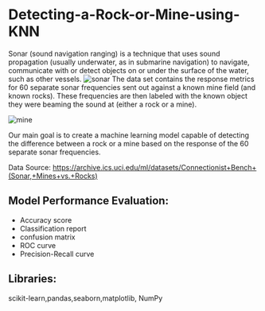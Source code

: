 # Detecting-a-Rock-or-Mine-using-KNN
Sonar (sound navigation ranging) is a technique that uses sound propagation (usually underwater, as in submarine navigation) to navigate, communicate with or detect objects on or under the surface of the water, such as other vessels.
![sonar](https://github.com/Daniel-1999/Detecting-a-Rock-or-Mine-using-KNN/assets/64975819/066c9bfd-f555-43cd-9056-6543622afd15)
The data set contains the response metrics for 60 separate sonar frequencies sent out against a known mine field (and known rocks). These frequencies are then labeled with the known object they were beaming the sound at (either a rock or a mine).

![mine](https://github.com/Daniel-1999/Detecting-a-Rock-or-Mine-using-KNN/assets/64975819/919d7ce1-c74a-4151-bbcb-bd9a1b2caf0d)


Our main goal is to create a machine learning model capable of detecting the difference between a rock or a mine based on the response of the 60 separate sonar frequencies.

Data Source: https://archive.ics.uci.edu/ml/datasets/Connectionist+Bench+(Sonar,+Mines+vs.+Rocks)

## Model Performance Evaluation:
* Accuracy score
* Classification report
* confusion matrix
* ROC curve
* Precision-Recall curve
## Libraries:
scikit-learn,pandas,seaborn,matplotlib, NumPy
